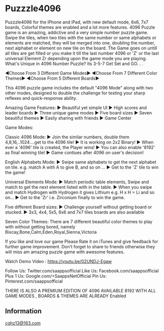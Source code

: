# Puzzzle4096

Puzzzle4096 for the iPhone and iPad, with new default mode, 6x6, 7x7 boards, Colorful themes are enabled and a lot more features. 
4096 Puzzle game is an amazing, addictive and a very simple number puzzle game. 
Swipe the tiles, when two tiles with the same number or same alphabets or elements are matched, they will be merged into one, doubling the number, next alphabet or element on new tile on the board. 
The Game goes on untill all tiles are get filled or you make it till the last number 4096 or 'Z' or the last universal Element Zr depending upon the game mode you are playing. 
What's Unique in 4096 Number Puzzle? 
Its 3-5-7 Get Set and GO. . . 

◄Choose From 3 Different Game Modes► 
◄Choose From 7 Different Color Themes► 
◄Choose From 5 Different Boards► 

This 4096 puzzle game includes the default "4096 Mode" along with two other modes, designed to double the challenge for testing your sharp reflexes and quick-response ability. 

Amazing Game Features: 
► Beautiful yet simple UI 
► High scores and leader boards 
► Three unique game modes 
► Five board sizes 
► Seven beautiful themes 
► Easily sharing with friends 
► Game Center 

Game Modes: 

Classic 4096 Mode: 
► Join the similar numbers, double them 4,8,16,..1024....get to the 4096 tile! 
► It is working on 2x2 Binary! 
► When ever a '4096' tile is created, the Player wins! 
► You can also enable '8192' as final winning tile! 
► Game contiues after 4096 on user's decision! 

English Alphabets Mode: 
► Swipe same alphabets to get the next alphabet on tile. 
e.g. match A with A to give B, and so on ... 
► Get to the 'Z' tile to win the game! 

Universal Elements Mode: 
► Match periodic table elements, Swipe and match to get the next element listed with in the table. 
► When you swipe and match Hydrogen with Hydrogen it gives Lithium 
e.g. H x H = Li and so on... 
► Get to the 'Zr' i.e. Zirconium finally to win the game. 

Five different Board sizes: 
► Challenge yourself without getting board or stucked. 
► 3x3, 4x4, 5x5, 6x6 and 7x7 tiles boards are also available 

Seven Color Themes: 
There are 7 different beautiful color themes to play with without getting bored, namely 
Biscay,Bone,Calm,Eden,Royal,Sienna,Victoria 

If you like and love our game Please Rate it on iTunes and give feedback for further game improvement. 
Don't forget to share to friends otherwise they will miss am amazing puzzle game with awesome features. 

Watch Demo Video : https://youtu.be/02UNDJ-Egaw 

Follow Us: Twitter.com/saappsofficial 
Like Us: Facebook.com/saappsofficial 
Plus 1 Us: Google.com/+SaappsNetOfficial 
Pin Us: Pinterest.com/saappsofficial 

THERE IS ALSO A PREMIUM EDITION OF 4096 AVAILABLE 8192 WITH ALL GAME MODES , BOARDS & THEMES ARE ALREADY Enabled 

## Information

cghz13@163.com
